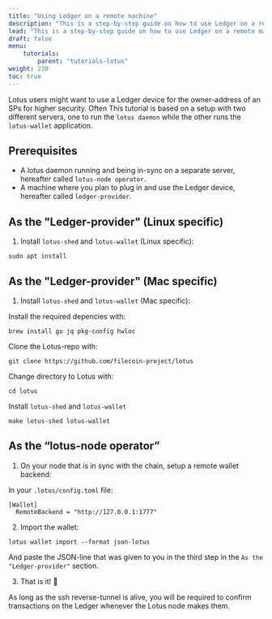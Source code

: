 ```yaml
---
title: "Using Ledger on a remote machine"
description: "This is a step-by-step guide on how to use Ledger on a remote machine"
lead: "This is a step-by-step guide on how to use Ledger on a remote machine"
draft: false
menu:
    tutorials:
        parent: "tutorials-lotus"
weight: 230
toc: true
---
```


Lotus users might want to use a Ledger device for the owner-address of an SPs for higher security. Often This tutorial is based on a setup with two different servers, one to run the `lotus daemon` while the other runs the `lotus-wallet` application. 

## Prerequisites

- A lotus daemon running and being in-sync on a separate server, hereafter called `lotus-node operator`.
- A machine where you plan to plug in and use the Ledger device, hereafter called `ledger-provider`.

## As the "Ledger-provider" (Linux specific)

1. Install `lotus-shed` and `lotus-wallet` (Linux specific):

```shell
sudo apt install
```

## As the "Ledger-provider" (Mac specific)

1. Install `lotus-shed` and `lotus-wallet` (Mac specific):

Install the required depencies with:

```shell
brew install go jq pkg-config hwloc
```

Clone the Lotus-repo with:

```shell
git clone https://github.com/filecoin-project/lotus
```

Change directory to Lotus with:

```shell
cd lotus
```

Install `lotus-shed` and `lotus-wallet`

```shell
make lotus-shed lotus-wallet
```

## As the “lotus-node operator”

1. On your node that is in sync with the chain, setup a remote wallet backend:

In your `.lotus/config.toml` file:

```shell
[Wallet]
  RemoteBackend = "http://127.0.0.1:1777"
```

2. Import the wallet:

```shell
lotus wallet import --format json-lotus
```

And paste the JSON-line that was given to you in the third step in the `As the "Ledger-provider"` section.

3. That is it! 🚀

As long as the ssh reverse-tunnel is alive, you will be required to confirm transactions on the Ledger whenever the Lotus node makes them.